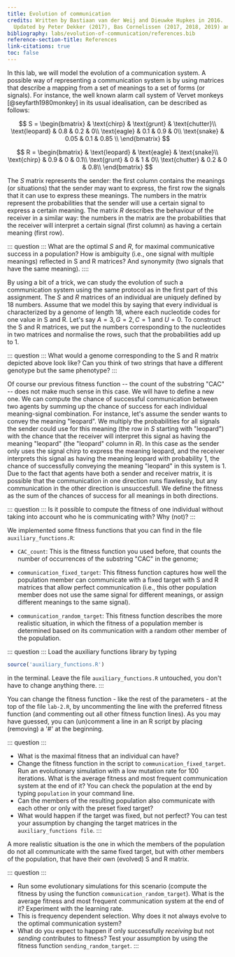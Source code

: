 ```yaml
---
title: Evolution of communication
credits: Written by Bastiaan van der Weij and Dieuwke Hupkes in 2016.  
  Updated by Peter Dekker (2017), Bas Cornelissen (2017, 2018, 2019) and Marianne de Heer Kloots (2018).
bibliography: labs/evolution-of-communication/references.bib
reference-section-title: References
link-citations: true
toc: false
---
```


In this lab, we will model the evolution of a communication system. A
possible way of representing a communication system is by using matrices
that describe a mapping from a set of meanings to a set of forms (or
signals). For instance, the well known alarm call system of Vervet
monkeys [@seyfarth1980monkey] in its usual idealisation, can be
described as follows:

$$
S = \begin{bmatrix}
& \text{chirp} & \text{grunt} & \text{chutter}\\
  \text{leopard} & 0.8 & 0.2 & 0\\
  \text{eagle} & 0.1 & 0.9 & 0\\
  \text{snake} & 0.05 & 0.1 & 0.85 \\
\end{bmatrix}
$$

$$
R = \begin{bmatrix}
  & \text{leopard} & \text{eagle} & \text{snake}\\
  \text{chirp} & 0.9 & 0 & 0.1\\
  \text{grunt} & 0 & 1 & 0\\
  \text{chutter} & 0.2 & 0 & 0.8\\
  \end{bmatrix}
$$

The $S$ matrix represents the sender: the first column contains the
meanings (or situations) that the sender may want to express, the first
row the signals that it can use to express these meanings. The numbers
in the matrix represent the probabilities that the sender will use a
certain signal to express a certain meaning. The matrix $R$ describes
the behaviour of the receiver in a similar way: the numbers in the
matrix are the probabilities that the receiver will interpret a certain
signal (first column) as having a certain meaning (first row).

::: question :::
What are the optimal $S$ and $R$, for maximal communicative success in a
population? How is ambiguity (i.e., one signal with multiple meanings)
reflected in S and R matrices? And synonymity (two signals that have the
same meaning).
::::

By using a bit of a trick, we can study the evolution of such a
communication system using the same protocol as in the first part of
this assignment. The $S$ and $R$ matrices of an individual are uniquely
defined by 18 numbers. Assume that we model this by saying that every
individual is characterized by a genome of length 18, where each
nucleotide codes for one value in S and R. Let's say $A=3, G=2, C=1$ and
$U=0$. To construct the S and R matrices, we put the numbers
corresponding to the nucleotides in two matrices and normalise the rows,
such that the probabilities add up to 1.

::: question :::
What would a genome corresponding to the S and R matrix depicted above
look like? 
Can you think of two strings that have a different genotype
but the same phenotype?
:::

Of course our previous fitness function -- the count of the substring
"CAC" -- does not make much sense in this case. We will have to define
a new one. We can compute the chance of successful communication between
two agents by summing up the chance of success for each individual
meaning-signal combination. For instance, let's assume the sender wants
to convey the meaning "leopard". We multiply the probabilities for all
signals the sender could use for this meaning (the row in $S$ starting
with "leopard") with the chance that the receiver will interpret this
signal as having the meaning "leopard" (the "leopard" column in $R$). In
this case as the sender only uses the signal chirp to express the
meaning leopard, and the receiver interprets this signal as having the
meaning leopard with probability 1, the chance of successfully conveying
the meaning "leopard" in this system is 1. Due to the fact that agents
have both a sender and receiver matrix, it is possible that the
communication in one direction runs flawlessly, but any communication in
the other direction is unsuccesfull. We define the fitness as the sum of
the chances of success for all meanings in both directions.

::: question :::
Is it possible to compute the fitness of one individual without taking
into account who he is communicating with? Why (not)?
:::

We implemented some fitness functions that you can find in the file
`auxiliary_functions.R`:

-   `CAC_count`: This is the fitness function you used before, that
    counts the number of occurrences of the substring \"CAC\" in the
    genome;

-   `communication_fixed_target`: This fitness function captures how
    well the population member can communicate with a fixed target with
    S and R matrices that allow perfect communication (i.e., this other
    population member does not use the same signal for different
    meanings, or assign different meanings to the same signal).

-   `communication_random_target`: This fitness function describes the
    more realistic situation, in which the fitness of a population
    member is determined based on its communication with a random other
    member of the population.

::: question :::
Load the auxiliary functions library by typing

```r
source('auxiliary_functions.R')
```

in the terminal. Leave the file `auxiliary_functions.R` untouched, you
don't have to change anything there.
:::

You can change the fitness function - like the rest of the parameters -
at the top of the file `lab-2.R`, by uncommenting the line with the
preferred fitness function (and commenting out all other fitness
function lines). As you may have guessed, you can (un)comment a line in
an R script by placing (removing) a '\#' at the beginning.

::: question :::
- What is the maximal fitness that an individual can have? 
- Change the
fitness function in the script to `communication_fixed_target`. Run an
evolutionary simulation with a low mutation rate for 100 iterations.
What is the average fitness and most frequent communication system at
the end of it? You can check the population at the end by typing
`population` in your command line. 
- Can the members of the resulting
population also communicate with each other or only with the preset
fixed target?
- What would happen if the target was fixed, but not
perfect? You can test your assumption by changing the target matrices in
the `auxiliary_functions file`.
:::

A more realistic situation is the one in which the members of the
population do not all communicate with the same fixed target, but with
other members of the population, that have their own (evolved) S and R
matrix.

::: question :::
- Run some evolutionary simulations for this scenario (compute the fitness
by using the function `communication_random_target`). What is the
average fitness and most frequent communication system at the end of it?
Experiment with the learning rate. 
- This is frequency dependent
selection. Why does it not always evolve to the optimal communication
system? 
- What do you expect to happen if only successfully *receiving*
but not *sending* contributes to fitness? Test your assumption by using
the fitness function `sending_random_target`.
:::
